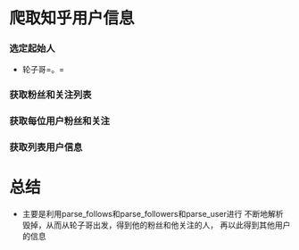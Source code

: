 # 爬取知乎用户信息

### 选定起始人
- 轮子哥=。=
### 获取粉丝和关注列表
### 获取每位用户粉丝和关注
### 获取列表用户信息
# 总结
- 主要是利用parse_follows和parse_followers和parse_user进行
不断地解析毁掉，从而从轮子哥出发，得到他的粉丝和他关注的人，
再以此得到其他用户的信息